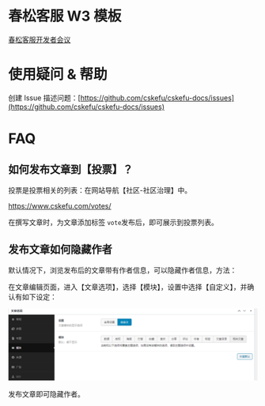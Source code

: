 # 春松客服 W3 模板

[春松客服开发者会议](https://raw.githubusercontent.com/cskefu/.github/main/w3/templates/devconf.md)

# 使用疑问 & 帮助

创建 Issue 描述问题：[https://github.com/cskefu/cskefu-docs/issues](https://github.com/cskefu/cskefu-docs/issues)

# FAQ

## 如何发布文章到【投票】？

投票是投票相关的列表：在网站导航【社区-社区治理】中。

<https://www.cskefu.com/votes/>

在撰写文章时，为文章添加标签 `vote`发布后，即可展示到投票列表。

## 发布文章如何隐藏作者

默认情况下，浏览发布后的文章带有作者信息，可以隐藏作者信息，方法：

在文章编辑页面，进入【文章选项】，选择【模块】，设置中选择【自定义】，并确认有如下设定：

![](../../assets/QQ截图20221012135938.png)

发布文章即可隐藏作者。
